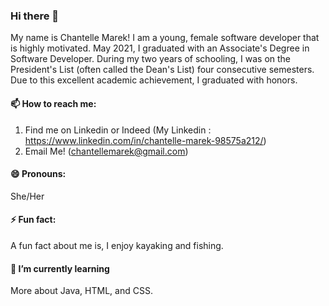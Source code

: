 ### Hi there 👋
My name is Chantelle Marek!
I am a young, female software developer that is highly motivated. May 2021, I graduated with an Associate's Degree in Software Developer. During my two years of schooling, I was on the President's List (often called the Dean's List) four consecutive semesters. Due to this excellent academic achievement, I graduated with honors.

#### 📫 How to reach me: 
1. Find me on Linkedin or Indeed
(My Linkedin : https://www.linkedin.com/in/chantelle-marek-98575a212/)
2. Email Me! (chantellemarek@gmail.com)
#### 😄 Pronouns: 
She/Her
#### ⚡ Fun fact: 
A fun fact about me is, I enjoy kayaking and fishing.
#### 🌱 I’m currently learning
More about Java, HTML, and CSS.

<!--
**chantellemarek/chantellemarek** is a ✨ _special_ ✨ repository because its `README.md` (this file) appears on your GitHub profile.

Here are some ideas to get you started:

- 🌱 I’m currently learning Python.
- 📫 How to reach me: 
1. Find me on Linkedin or Indeed
2. Email Me! (chantellemarek@gmail.com)
- 😄 Pronouns: She/Her
- ⚡ Fun fact: A fun fact about me is, I enjoy kayaking and fishing.
-->
